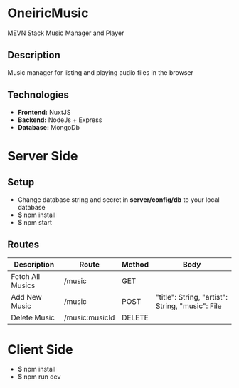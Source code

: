 # OneiricMusic
MEVN Stack Music Manager and Player

## Description
Music manager for listing and playing audio files in the browser

## Technologies
- **Frontend:** NuxtJS
- **Backend:** NodeJs + Express
- **Database:** MongoDb

# Server Side
## Setup
- Change database string and secret in **server/config/db** to your local database 
- $ npm install
- $ npm start

## Routes
| Description      | Route          | Method | Body                                              |
|------------------|----------------|--------|---------------------------------------------------|
| Fetch All Musics | /music         | GET    |                                                   |
| Add New Music    | /music         | POST   | "title": String, "artist": String,  "music": File |
| Delete Music     | /music:musicId | DELETE |                                                   |

# Client Side
- $ npm install
- $ npm run dev
